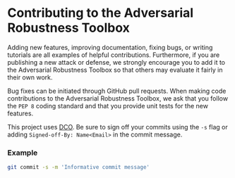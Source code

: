 # Contributing to the Adversarial Robustness Toolbox

Adding new features, improving documentation, fixing bugs, or writing tutorials are all examples of helpful contributions. Furthermore, if you are publishing a new attack or defense, we strongly encourage you to add it to the Adversarial Robustness Toolbox so that others may evaluate it fairly in their own work.

Bug fixes can be initiated through GitHub pull requests. When making code contributions to the Adversarial Robustness Toolbox, we ask that you follow the `PEP 8` coding standard and that you provide unit tests for the new features.

This project uses [DCO](https://developercertificate.org/). Be sure to sign off your commits using the `-s` flag or adding `Signed-off-By: Name<Email>` in the commit message.

### Example
```bash
git commit -s -m 'Informative commit message'
```
